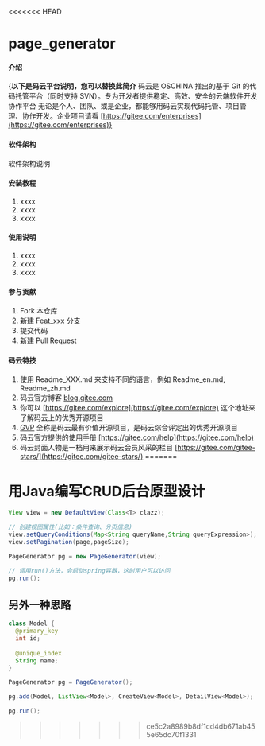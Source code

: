 <<<<<<< HEAD
# page_generator

#### 介绍
{**以下是码云平台说明，您可以替换此简介**
码云是 OSCHINA 推出的基于 Git 的代码托管平台（同时支持 SVN）。专为开发者提供稳定、高效、安全的云端软件开发协作平台
无论是个人、团队、或是企业，都能够用码云实现代码托管、项目管理、协作开发。企业项目请看 [https://gitee.com/enterprises](https://gitee.com/enterprises)}

#### 软件架构
软件架构说明


#### 安装教程

1.  xxxx
2.  xxxx
3.  xxxx

#### 使用说明

1.  xxxx
2.  xxxx
3.  xxxx

#### 参与贡献

1.  Fork 本仓库
2.  新建 Feat_xxx 分支
3.  提交代码
4.  新建 Pull Request


#### 码云特技

1.  使用 Readme\_XXX.md 来支持不同的语言，例如 Readme\_en.md, Readme\_zh.md
2.  码云官方博客 [blog.gitee.com](https://blog.gitee.com)
3.  你可以 [https://gitee.com/explore](https://gitee.com/explore) 这个地址来了解码云上的优秀开源项目
4.  [GVP](https://gitee.com/gvp) 全称是码云最有价值开源项目，是码云综合评定出的优秀开源项目
5.  码云官方提供的使用手册 [https://gitee.com/help](https://gitee.com/help)
6.  码云封面人物是一档用来展示码云会员风采的栏目 [https://gitee.com/gitee-stars/](https://gitee.com/gitee-stars/)
=======
# 用Java编写CRUD后台原型设计

```java
View view = new DefaultView(Class<T> clazz);

// 创建视图属性(比如：条件查询、分页信息)
view.setQueryConditions(Map<String queryName,String queryExpression>);
view.setPagination(page,pageSize);

PageGenerator pg = new PageGenerator(view);

// 调用run()方法，会启动spring容器，这时用户可以访问
pg.run();
```

## 另外一种思路
```java
class Model {
  @primary_key
  int id;
  
  @unique_index
  String name;
}

PageGenerator pg = PageGenerator();

pg.add(Model, ListView<Model>, CreateView<Model>, DetailView<Model>);

pg.run();
```
>>>>>>> ce5c2a8989b8df1cd4db671ab455e65dc70f1331
